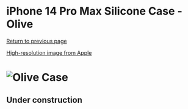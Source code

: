 # iPhone 14 Pro Max Silicone Case - Olive

[Return to previous page](/iphone_14)

[High-resolution image from Apple](https://store.storeimages.cdn-apple.com/8756/as-images.apple.com/is//MQUN3?wid=4500&hei=4500&fmt=png)

# ![Olive Case](/everyphone/MQUN3.png)

## Under construction

